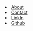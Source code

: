 <li class="nav-item active">
<a class="nav-link" href="index.html">About </a>
</li>
<li class="nav-item active">
<a class="nav-link" href="contact.html">Contact</a>
</li>
<li class="nav-item active">
<a class="nav-link" href="#" target="_blank">LinkIn</a>
</li>
<li class="nav-item active">
<a class="nav-link " href="https://github.com/cmatchneer" target="_blank">Github</a>
</li>
